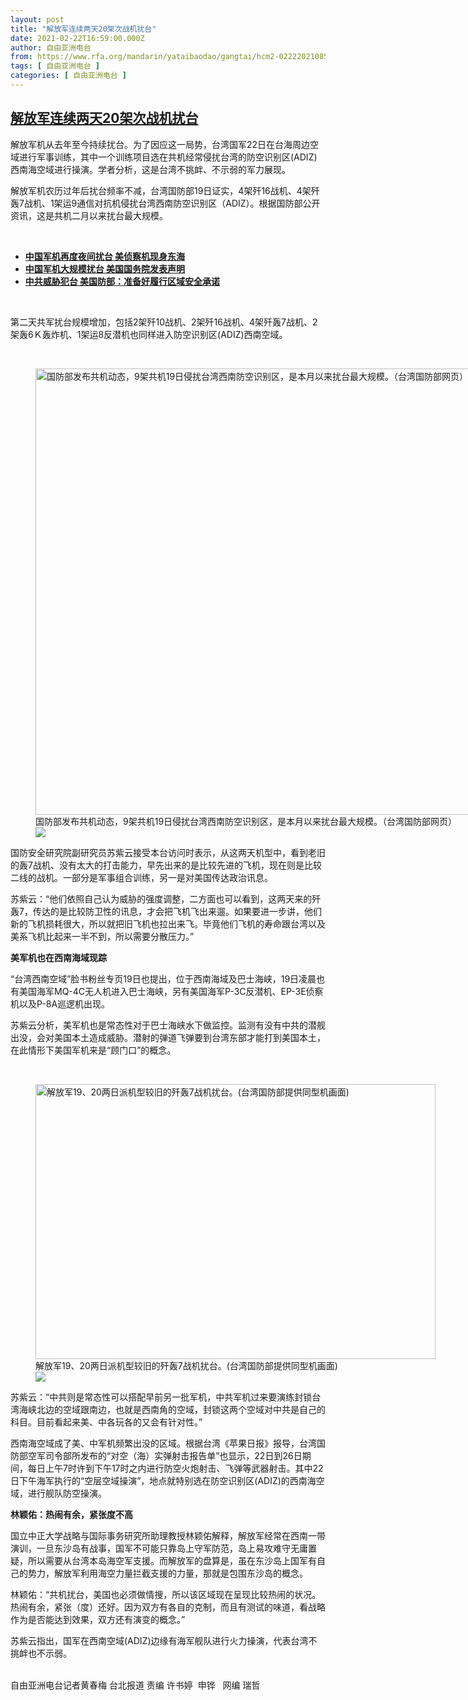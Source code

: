 ```yaml
---
layout: post
title: "解放军连续两天20架次战机扰台"
date: 2021-02-22T16:59:00.000Z
author: 自由亚洲电台
from: https://www.rfa.org/mandarin/yataibaodao/gangtai/hcm2-02222021085545.html
tags: [ 自由亚洲电台 ]
categories: [ 自由亚洲电台 ]
---
```

<!--1614013140000-->
[解放军连续两天20架次战机扰台](https://www.rfa.org/mandarin/yataibaodao/gangtai/hcm2-02222021085545.html)
------

<div>
<p>解放军机从去年至今持续扰台。为了因应这一局势，台湾国军22日在台海周边空域进行军事训练，其中一个训练项目选在共机经常侵扰台湾的防空识别区(ADIZ)西南海空域进行操演。学者分析，这是台湾不挑衅、不示弱的军力展现。</p><p>解放军机农历过年后扰台频率不减，台湾国防部19日证实，4架歼16战机、4架歼轰7战机、1架运9通信对抗机侵扰台湾西南防空识别区（ADIZ）。根据国防部公开资讯，这是共机二月以来扰台最大规模。</p><p><br/></p><ul><li><strong><a href="https://www.rfa.org/mandarin/Xinwen/9-02022021132240.html">中国军机再度夜间扰台 美侦察机现身东海</a></strong></li><li><strong><a href="https://www.rfa.org/mandarin/Xinwen/3-01242021100425.html">中国军机大规模扰台 美国国务院发表声明</a></strong></li><li><strong><a href="https://www.rfa.org/mandarin/Xinwen/st0129a-01282021205617.html">中共威胁犯台 美国防部：准备好履行区域安全承诺</a></strong></li></ul><p><br/></p><p>第二天共军扰台规模增加，包括2架歼10战机、2架歼16战机、4架歼轰7战机、2架轰6Ｋ轰炸机、1架运8反潜机也同样进入防空识别区(ADIZ)西南空域。</p><p><br/></p><p><figure class="image-richtext image-inline captioned" style="width:934px;"><img alt="国防部发布共机动态，9架共机19日侵扰台湾西南防空识别区，是本月以来扰台最大规模。（台湾国防部网页）" height="714" src="https://www.rfa.org/mandarin/yataibaodao/gangtai/hcm2-02222021085545.html/148283.jpg/@@images/5005ba19-4ddd-46d6-b399-08a8a10f00ce.jpeg" title="148283.jpg" width="934"/><figcaption class="image-caption">国防部发布共机动态，9架共机19日侵扰台湾西南防空识别区，是本月以来扰台最大规模。（台湾国防部网页）</figcaption><small></small><div id="zoomattribute"><a data-caption="国防部发布共机动态，9架共机19日侵扰台湾西南防空识别区，是本月以来扰台最大规模。（台湾国防部网页）" data-fancybox="" href="https://www.rfa.org/mandarin/yataibaodao/gangtai/hcm2-02222021085545.html/148283.jpg" id="single_image" title="国防部发布共机动态，9架共机19日侵扰台湾西南防空识别区，是本月以来扰台最大规模。（台湾国防部网页）"><img src="/++plone++rfa-resources/img/icon-zoom.png"/></a></div></figure></p><p>国防安全研究院副研究员苏紫云接受本台访问时表示，从这两天机型中，看到老旧的轰7战机、没有太大的打击能力，早先出来的是比较先进的飞机，现在则是比较二线的战机。一部分是军事组合训练，另一是对美国传达政治讯息。</p><p>苏紫云：“他们依照自己认为威胁的强度调整，二方面也可以看到，这两天来的歼轰7，传达的是比较防卫性的讯息，才会把飞机飞出来遛。如果要进一步讲，他们新的飞机损耗很大，所以就把旧飞机也拉出来飞。毕竟他们飞机的寿命跟台湾以及美系飞机比起来一半不到，所以需要分散压力。”</p><p><strong>美军机也在西南海域现踪</strong></p><p>“台湾西南空域”脸书粉丝专页19日也提出，位于西南海域及巴士海峡，19日凌晨也有美国海军MQ-4C无人机进入巴士海峡，另有美国海军P-3C反潜机、EP-3E侦察机以及P-8A巡逻机出现。</p><p>苏紫云分析，美军机也是常态性对于巴士海峡水下做监控。监测有没有中共的潜舰出没，会对美国本土造成威胁。潜射的弹道飞弹要到台湾东部才能打到美国本土，在此情形下美国军机来是“顾门口”的概念。</p><p><br/></p><p><figure class="image-richtext image-inline captioned" style="width:640px;"><img alt="解放军19、20两日派机型较旧的歼轰7战机扰台。(台湾国防部提供同型机画面)" height="440" src="https://www.rfa.org/mandarin/yataibaodao/gangtai/hcm2-02222021085545.html/6bb28f5f7-1965e5.jpeg/@@images/12409f88-fe2e-493b-806c-3f86134aa510.jpeg" title="殲轟7 19日.jpeg" width="640"/><figcaption class="image-caption">解放军19、20两日派机型较旧的歼轰7战机扰台。(台湾国防部提供同型机画面)</figcaption><small></small><div id="zoomattribute"><a data-caption="解放军19、20两日派机型较旧的歼轰7战机扰台。(台湾国防部提供同型机画面)" data-fancybox="" href="https://www.rfa.org/mandarin/yataibaodao/gangtai/hcm2-02222021085545.html/6bb28f5f7-1965e5.jpeg" id="single_image" title="解放军19、20两日派机型较旧的歼轰7战机扰台。(台湾国防部提供同型机画面)"><img src="/++plone++rfa-resources/img/icon-zoom.png"/></a></div></figure></p><p>苏紫云：“中共则是常态性可以搭配早前另一批军机，中共军机过来要演练封锁台湾海峡北边的空域跟南边，也就是西南角的空域，封锁这两个空域对中共是自己的科目。目前看起来美、中各玩各的又会有针对性。”</p><p>西南海空域成了美、中军机频繁出没的区域。根据台湾《苹果日报》报导，台湾国防部空军司令部所发布的“对空（海）实弹射击报告单”也显示，22日到26日期间，每日上午7时许到下午17时之内进行防空火炮射击、飞弹等武器射击。其中22日下午海军执行的“空层空域操演”，地点就特别选在防空识别区(ADIZ)的西南海空域，进行舰队防空操演。</p><p><strong>林颖佑：热闹有余，紧张度不高</strong></p><p>国立中正大学战略与国际事务研究所助理教授林颖佑解释，解放军经常在西南一带演训，一旦东沙岛有战事，国军不可能只靠岛上守军防范，岛上易攻难守无庸置疑，所以需要从台湾本岛海空军支援。而解放军的盘算是，虽在东沙岛上国军有自己的势力，解放军利用海空力量拦截支援的力量，那就是包围东沙岛的概念。</p><p>林颖佑：“共机扰台，美国也必须做情搜，所以该区域现在呈现比较热闹的状况。热闹有余，紧张（度）还好。因为双方有各自的克制，而且有测试的味道，看战略作为是否能达到效果，双方还有演变的概念。”</p><p>苏紫云指出，国军在西南空域(ADIZ)边缘有海军舰队进行火力操演，代表台湾不挑衅也不示弱。</p><p><br/>自由亚洲电台记者黄春梅 台北报道 责编 许书婷  申铧   网编 瑞哲</p>
</div>
